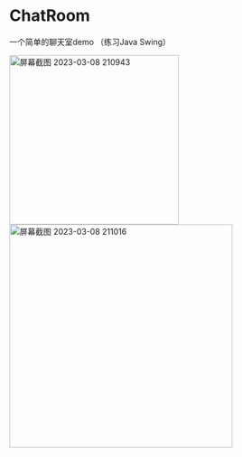 # ChatRoom
一个简单的聊天室demo （练习Java Swing）

<img width="300" alt="屏幕截图 2023-03-08 210943" src="https://user-images.githubusercontent.com/44966823/223722516-aa6285bd-6462-4449-9a68-4f1b9af8327e.png">

<img width="395" alt="屏幕截图 2023-03-08 211016" src="https://user-images.githubusercontent.com/44966823/223722523-45ac89bd-653b-4ac2-8215-ea5daeaca096.png">

